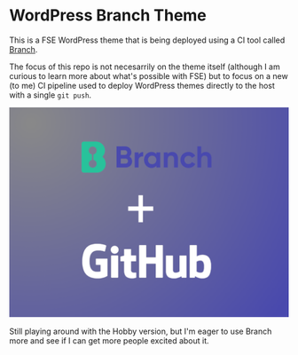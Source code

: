 # WordPress Branch Theme
This is a FSE WordPress theme that is being deployed using a CI tool called [Branch](https://www.branchci.com/).

The focus of this repo is not necesarrily on the theme itself (although I am curious to learn more about what's possible with FSE) but to focus on a new (to me) CI pipeline used to deploy WordPress themes directly to the host with a single ```git push```.

![Screenshot](screenshot.png "Screenshot")

Still playing around with the Hobby version, but I'm eager to use Branch more and see if I can get more people excited about it.